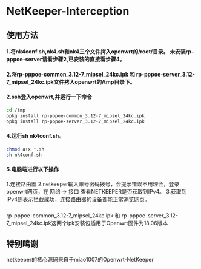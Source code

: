 # NetKeeper-Interception
## 使用方法
#### 1.将nk4conf.sh,nk4.sh和nk4三个文件拷入openwrt的/root/目录。 未安装rp-pppoe-server请看步骤2,已安装的直接看步骤4。
#### 2.将rp-pppoe-common_3.12-7_mipsel_24kc.ipk 和 rp-pppoe-server_3.12-7_mipsel_24kc.ipk文件拷入openwrt的/tmp目录下。
#### 2.ssh登入openwrt,并运行一下命令
```sh
cd /tmp
opkg install rp-pppoe-common_3.12-7_mipsel_24kc.ipk
opkg install rp-pppoe-server_3.12-7_mipsel_24kc.ipk
```
#### 4.运行sh nk4conf.sh。
```sh
chmod a+x *.sh
sh nk4conf.sh
```
#### 5.电脑端进行以下操作
1.连接路由器
2.netkeeper输入账号密码拨号，会提示错误不用理会，登录openwrt网页，在 网络 -> 接口 查看NETKEEPER是否获取到IPv4。
3.获取到IPv4则表示拦截成功，连接路由器的设备都能正常浏览网页。

###
rp-pppoe-common_3.12-7_mipsel_24kc.ipk 和 rp-pppoe-server_3.12-7_mipsel_24kc.ipk这两个ipk安装包适用于Openwrt固件为18.06版本
## 特别鸣谢
netkeeper的核心源码来自于miao1007的Openwrt-NetKeeper
